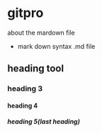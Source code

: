 # gitpro
about the mardown file
- mark down syntax .md file
## heading tool
### heading 3
#### heading 4
##### heading 5(last heading)
